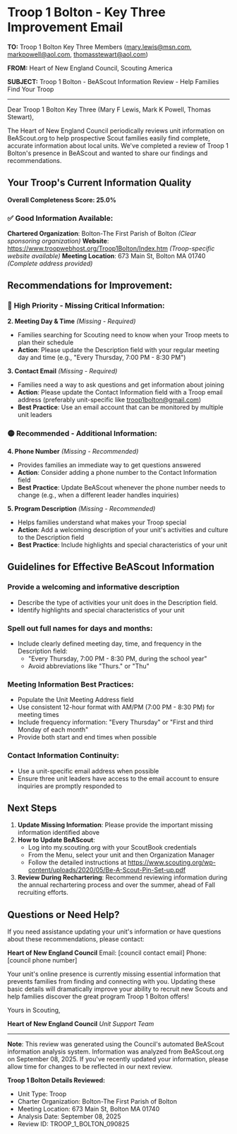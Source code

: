 # Troop 1 Bolton - Key Three Improvement Email

**TO:** Troop 1 Bolton Key Three Members (mary.lewis@msn.com, markpowell@aol.com, thomasstewart@aol.com)

**FROM:** Heart of New England Council, Scouting America

**SUBJECT:** Troop 1 Bolton - BeAScout Information Review - Help Families Find Your Troop

---

Dear Troop 1 Bolton Key Three (Mary F Lewis, Mark K Powell, Thomas Stewart),

The Heart of New England Council periodically reviews unit information on BeAScout.org to help prospective Scout families easily find complete, accurate information about local units. We've completed a review of Troop 1 Bolton's presence in BeAScout and wanted to share our findings and recommendations.

## Your Troop's Current Information Quality

**Overall Completeness Score: 25.0%**

### ✅ **Good Information Available:**
**Chartered Organization**: Bolton-The First Parish of Bolton *(Clear sponsoring organization)*
**Website**: https://www.troopwebhost.org/Troop1Bolton/Index.htm *(Troop-specific website available)*
**Meeting Location**: 673 Main St, Bolton MA 01740 *(Complete address provided)*

## Recommendations for Improvement:

### 🔴 **High Priority - Missing Critical Information:**

**2. Meeting Day & Time** *(Missing - Required)*
- Families searching for Scouting need to know when your Troop meets to plan their schedule
- **Action**: Please update the Description field with your regular meeting day and time (e.g., "Every Thursday, 7:00 PM - 8:30 PM")

**3. Contact Email** *(Missing - Required)*
- Families need a way to ask questions and get information about joining
- **Action**: Please update the Contact Information field with a Troop email address (preferably unit-specific like troop1bolton@gmail.com)
- **Best Practice**: Use an email account that can be monitored by multiple unit leaders

### 🟡 **Recommended - Additional Information:**

**4. Phone Number** *(Missing - Recommended)*
- Provides families an immediate way to get questions answered
- **Action**: Consider adding a phone number to the Contact Information field
- **Best Practice**: Update BeAScout whenever the phone number needs to change (e.g., when a different leader handles inquiries)

**5. Program Description** *(Missing - Recommended)*
- Helps families understand what makes your Troop special
- **Action**: Add a welcoming description of your unit's activities and culture to the Description field
- **Best Practice**: Include highlights and special characteristics of your unit

## Guidelines for Effective BeAScout Information

### **Provide a welcoming and informative description**
- Describe the type of activities your unit does in the Description field.
- Identify highlights and special characteristics of your unit

### **Spell out full names for days and months:**
- Include clearly defined meeting day, time, and frequency in the Description field:
  - "Every Thursday, 7:00 PM - 8:30 PM, during the school year"
  - Avoid abbreviations like "Thurs." or "Thu"

### **Meeting Information Best Practices:**
- Populate the Unit Meeting Address field
- Use consistent 12-hour format with AM/PM (7:00 PM - 8:30 PM) for meeting times
- Include frequency information: "Every Thursday" or "First and third Monday of each month"
- Provide both start and end times when possible

### **Contact Information Continuity:**
- Use a unit-specific email address when possible
- Ensure three unit leaders have access to the email account to ensure inquiries are promptly responded to

## Next Steps

1. **Update Missing Information**: Please provide the important missing information identified above
2. **How to Update BeAScout**: 
   - Log into my.scouting.org with your ScoutBook credentials
   - From the Menu, select your unit and then Organization Manager
   - Follow the detailed instructions at
     https://www.scouting.org/wp-content/uploads/2020/05/Be-A-Scout-Pin-Set-up.pdf
3. **Review During Rechartering**: Recommend reviewing information during the annual rechartering process and over the summer, ahead of Fall recruiting efforts.

## Questions or Need Help?

If you need assistance updating your unit's information or have questions about these recommendations, please contact:

**Heart of New England Council**
Email: [council contact email]
Phone: [council phone number]

Your unit's online presence is currently missing essential information that prevents families from finding and connecting with you. Updating these basic details will dramatically improve your ability to recruit new Scouts and help families discover the great program Troop 1 Bolton offers!

Yours in Scouting,

**Heart of New England Council**
*Unit Support Team*

---

**Note**: This review was generated using the Council's automated BeAScout information analysis system. Information was analyzed from BeAScout.org on September 08, 2025. If you've recently updated your information, please allow time for changes to be reflected in our next review.

**Troop 1 Bolton Details Reviewed:**
- Unit Type: Troop
- Charter Organization: Bolton-The First Parish of Bolton
- Meeting Location: 673 Main St, Bolton MA 01740
- Analysis Date: September 08, 2025
- Review ID: TROOP_1_BOLTON_090825